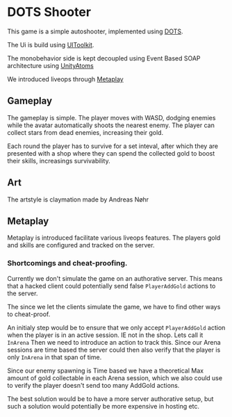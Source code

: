 # DOTS Shooter

This game is a simple autoshooter, implemented using [DOTS](https://docs.unity3d.com/Packages/com.unity.entities@1.3/manual/index.html).

The Ui is build using [UIToolkit](https://docs.unity3d.com/Manual/UIElements.html).

The monobehavior side is kept decoupled using Event Based SOAP architecture using [UnityAtoms](https://github.com/unity-atoms/unity-atoms)

We introduced liveops through [Metaplay](https://metaplay.io/)

## Gameplay

The gameplay is simple. The player moves with WASD, dodging enemies while the avatar automatically shoots the nearest enemy. The player can collect stars from dead enemies, increasing their gold.

Each round the player has to survive for a set inteval, after which they are presented with a shop where they can spend the collected gold to boost their skills, increasings survivability.

## Art

The artstyle is claymation made by Andreas Nøhr


## Metaplay

Metaplay is introduced facilitate various liveops features. The players gold and skills are configured and tracked on the server.

### Shortcomings and cheat-proofing.

Currently we don't simulate the game on an authorative server. This means that a hacked client could potentially send false `PlayerAddGold` actions to the server.

The since we let the clients simulate the game, we have to find other ways to cheat-proof.

An initialy step would be to ensure that we only accept `PlayerAddGold` action when the player is in an active session. IE not in the shop. Lets call it `InArena` Then we need to introduce an action to track this. Since our Arena sessions are time based the server could then also verify that the player is only `InArena` in that span of time.

Since our enemy spawning is Time based we have a theoretical Max amount of gold collectable in each Arena session, which we also could use to verify the player doesn't send too many AddGold actions.

The best solution would be to have a more server authorative setup, but such a solution would potentially be more expensive in hosting etc.